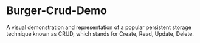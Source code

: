 # Burger-Crud-Demo
A visual demonstration and representation of a popular persistent storage technique known as CRUD, which stands for Create, Read, Update, Delete.
